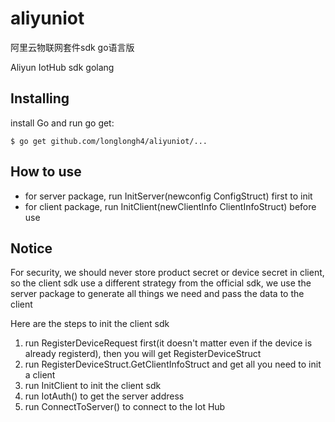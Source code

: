# aliyuniot
阿里云物联网套件sdk go语言版

Aliyun IotHub sdk golang 

## Installing

install Go and run go get:

```
$ go get github.com/longlongh4/aliyuniot/...
```

## How to use

* for server package, run InitServer(newconfig ConfigStruct) first to init
* for client package, run InitClient(newClientInfo ClientInfoStruct) before use

## Notice

For security, we should never store product secret or device secret in client, so the client sdk use a different strategy from the official sdk,
we use the server package to generate all things we need and pass the data to the client

Here are the steps to init the client sdk

1. run RegisterDeviceRequest first(it doesn't matter even if the device is already registerd), then you will get RegisterDeviceStruct
2. run RegisterDeviceStruct.GetClientInfoStruct and get all you need to init a client
3. run InitClient to init the client sdk
4. run IotAuth() to get the server address
5. run ConnectToServer() to connect to the Iot Hub
